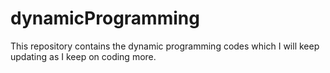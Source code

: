 # dynamicProgramming
This repository contains the dynamic programming codes which I will keep updating as I keep on coding more.
